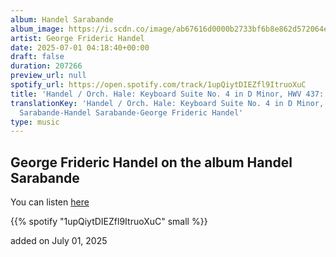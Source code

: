 ```yaml
---
album: Handel Sarabande
album_image: https://i.scdn.co/image/ab67616d0000b2733bf6b8e862d572064e3c1e0b
artist: George Frideric Handel
date: 2025-07-01 04:18:40+00:00
draft: false
duration: 207266
preview_url: null
spotify_url: https://open.spotify.com/track/1upQiytDIEZfl9ItruoXuC
title: 'Handel / Orch. Hale: Keyboard Suite No. 4 in D Minor, HWV 437: III. Sarabande'
translationKey: 'Handel / Orch. Hale: Keyboard Suite No. 4 in D Minor, HWV 437: III.
  Sarabande-Handel Sarabande-George Frideric Handel'
type: music
---
```



## George Frideric Handel on the album Handel Sarabande

You can listen [here](https://open.spotify.com/track/1upQiytDIEZfl9ItruoXuC)

{{% spotify "1upQiytDIEZfl9ItruoXuC" small %}}

added on July 01, 2025